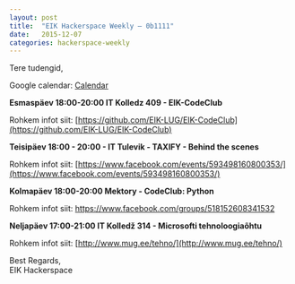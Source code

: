 ```yaml
---
layout: post
title:  "EIK Hackerspace Weekly – 0b1111"
date:   2015-12-07
categories: hackerspace-weekly
---
```


Tere tudengid,

Google calendar: [Calendar](https://www.google.com/calendar/embed?src=c28hbeqbtg3ri59eebm6fp3bto%40group.calendar.google.com&ctz=Europe/Tallinn)

**Esmaspäev 18:00-20:00 IT Kolledz 409 - EIK-CodeClub**

Rohkem infot siit: [https://github.com/EIK-LUG/EIK-CodeClub](https://github.com/EIK-LUG/EIK-CodeClub)

**Teisipäev 18:00 - 20:00 - IT Tulevik - TAXIFY - Behind the scenes**

Rohkem infot siit: [https://www.facebook.com/events/593498160800353/](https://www.facebook.com/events/593498160800353/)

**Kolmapäev 18:00-20:00 Mektory - CodeClub: Python**

Rohkem infot siit: [https://www.facebook.com/groups/518152608341532 ](https://www.facebook.com/groups/518152608341532) 

**Neljapäev 17:00-21:00 IT Kolledž 314 - Microsofti tehnoloogiaõhtu**

Rohkem infot siit: [http://www.mug.ee/tehno/](http://www.mug.ee/tehno/)

Best Regards,<br>
EIK Hackerspace
